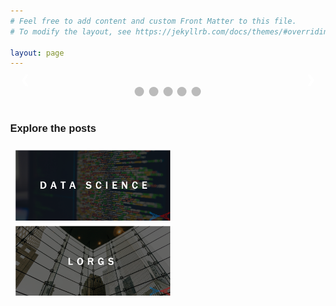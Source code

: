 ```yaml
---
# Feel free to add content and custom Front Matter to this file.
# To modify the layout, see https://jekyllrb.com/docs/themes/#overriding-theme-defaults

layout: page
---
```

<!-- <meta name="viewport" content="width=device-width, initial-scale=1"> -->
<style>
/** {box-sizing: border-box}*/
body {font-family: Verdana, sans-serif; margin:0}
.mySlides {display: none}
/*img {vertical-align: middle;}*/

/* Slideshow container */
.slideshow-container {
  /*max-width: 1000px;*/
  position: relative;
  margin: auto;
}

/* Next & previous buttons */
.prev, .next {
  cursor: pointer;
  position: absolute;
  top: 50%;
  width: auto;
  padding: 16px;
  margin-top: -22px;
  color: white;
  font-weight: bold;
  font-size: 18px;
  transition: 0.6s ease;
  border-radius: 0 3px 3px 0;
  user-select: none;
}

/* Position the "next button" to the right */
.next {
  right: 0;
  border-radius: 3px 0 0 3px;
}

/* On hover, add a black background color with a little bit see-through */
.prev:hover, .next:hover {
  background-color: rgba(0,0,0,0.5);
}

/* Caption text */
.text {
  color: #ffffff;
  font-size: 2vw;
  padding: 8px 12px;
  position: absolute;
  bottom: 8px;
  width: 100%;
  text-align: left;
}

/* Number text (1/3 etc) */
.numbertext {
  color: #f2f2f2;
  font-size: 15px;
  padding: 8px 12px;
  position: absolute;
  top: 0;
}

/* The dots/bullets/indicators */
.dot {
  cursor: pointer;
  height: 15px;
  width: 15px;
  margin: 0 2px;
  background-color: #bbb;
  border-radius: 50%;
  display: inline-block;
  transition: background-color 0.6s ease;
}

.active, .dot:hover {
  background-color: #717171;
}

/* Fading animation */
.fade {
  -webkit-animation-name: fade;
  -webkit-animation-duration: 2s;
  animation-name: fade;
  animation-duration: 2s;
}

@-webkit-keyframes fade {
  from {opacity: .4} 
  to {opacity: 1}
}

@keyframes fade {
  from {opacity: .4} 
  to {opacity: 1}
}

/* On smaller screens, decrease text size */
@media only screen and (max-width: 300px) {
  .prev, .next,.text {font-size: 11px}
}
.row {
  display: flex;
  flex-wrap: wrap;
  padding: 0 4px;
}

/* Create four equal columns that sits next to each other */
.column {
  flex: 25%;
  max-width: 50%;
  padding: 0 3.5px;
}

.column img {
  margin-top: 8px;
  vertical-align: middle;
  width: 100%;
}

/* Responsive layout - makes a two column-layout instead of four columns */
@media screen and (max-width: 800px) {
  .column {
    flex: 100%;
    max-width: 50%;
  }
}

/* Responsive layout - makes the two columns stack on top of each other instead of next to each other */
@media screen and (max-width: 600px) {
  .column {
    flex: 100%;
    max-width: 100%;
  }
}
</style>

<!-- Slideshow container -->


<div class="slideshow-container">
<a href="/about/">
<div class="mySlides fade">
  <!-- <div class="numbertext">Trending</div> -->
  <img src="/assets/logo_chop.png" style="width:100%">
  <!-- <div class="text">Welcome</div> -->
</div></a>

<a href="/time-series/time-series-primer/">
<div class="mySlides fade">
  <div class="numbertext">New</div>
  <img src="/assets/stock_images/data_science/time-series/time-series-101/thumbnail.png" style="width:100%">
  <div class="text"><strong>Time-series fundamentals explained like never before</strong></div>
</div></a>

<a href="/time-series/forecasting-at-scale/">
<div class="mySlides fade">
  <div class="numbertext">New</div>
  <img src="/assets/stock_images/data_science/time-series/forecasting-at-scale/thumbnail.png" style="width:100%">
  <div class="text"><strong>The art of composing time-series music</strong></div>
</div></a>

<a href="/RYFB.pdf">
<div class="mySlides fade">
  <div class="numbertext">New</div>
  <img src="/assets/stock_images/ryfb/thumbnail.png" style="width:100%">
  <div class="text"><strong>Discover the measurement way of life</strong></div>
</div></a>

<a href="/lorgs/need-for-speed-indian-railways/">
<div class="mySlides fade">
  <div class="numbertext">New</div>
  <img src="/assets/stock_images/lorgs/nfs_ir/thumbnail.png" style="width:100%">
  <div class="text"><strong>Need for Speed: Indian Railways</strong></div>
</div></a>

<a class="prev" onclick="plusSlides(-1)">&#10094;</a>
<a class="next" onclick="plusSlides(1)">&#10095;</a>
<a class="next" onclick="plusSlides(1)">&#10095;</a>
<a class="next" onclick="plusSlides(1)">&#10095;</a>
<a class="next" onclick="plusSlides(1)">&#10095;</a>



</div>
<br>

<div style="text-align:center">
  <span class="dot" onclick="currentSlide(1)"></span> 
  <span class="dot" onclick="currentSlide(2)"></span> 
  <span class="dot" onclick="currentSlide(3)"></span>
  <span class="dot" onclick="currentSlide(4)"></span>
  <span class="dot" onclick="currentSlide(5)"></span> 
</div>

<script>
var slideIndex = 0;
showSlides();

function showSlides() {
  var i;
  var slides = document.getElementsByClassName("mySlides");
  var dots = document.getElementsByClassName("dot");
  for (i = 0; i < slides.length; i++) {
    slides[i].style.display = "none";  
  }
  slideIndex++;
  if (slideIndex > slides.length) {slideIndex = 1}    
  for (i = 0; i < dots.length; i++) {
    dots[i].className = dots[i].className.replace(" active", "");
  }
  slides[slideIndex-1].style.display = "block";  
  dots[slideIndex-1].className += " active";
  setTimeout(showSlides, 5000); // Change image every 2 seconds
}

function currentSlide(n) {
  showSlides2(slideIndex = n);
}

function plusSlides(n) {
  showSlides2(slideIndex += n);
}

function showSlides2(n) {
  var i;
  var slides = document.getElementsByClassName("mySlides");
  var dots = document.getElementsByClassName("dot");
  if (n > slides.length) {slideIndex = 1} 
  if (n < 1) {slideIndex = slides.length}
  for (i = 0; i < slides.length; i++) {
      slides[i].style.display = "none"; 
  }
  for (i = 0; i < dots.length; i++) {
      dots[i].className = dots[i].className.replace(" active", "");
  }
  slides[slideIndex-1].style.display = "block"; 
  dots[slideIndex-1].className += " active";
}
</script>


<br>
<h3>Explore the posts</h3>
<div class="row"> 
  <div class="column">
    <a href="/data-science/"><img src="/assets/stock_images/data_science.png"></a>
    <!-- <a href="/automobiles/"><img src="/assets/stock_images/automobiles.png"></a> -->
    <!-- <a href="/personal-tech/"><img src="/assets/stock_images/personal_tech.png"></a> -->
  </div>
  <div class="column">
    <a href="/lorgs/"><img src="/assets/stock_images/lorgs.png"></a>
    <!-- <a href="/wildlife/"><img src="/assets/stock_images/wildlife.png"></a> -->
    <!-- <a href="/posts/"><img src="/assets/stock_images/browse_all.png"></a> -->
  </div> 
</div>
<!-- <p float="centre">
  <a href="/data-science/"><img src="/assets/stock_images/data_science.png" width="367" height="166" hspace="0.75" object-fit="contain"/></a>
  <a href="/indian-railways/"><img src="/assets/stock_images/indian_railways.png" width="367" height="166" hspace="0" object-fit="contain"/></a>
</p>
<p float="centre">
  <a href="/wildlife/"><img src="/assets/stock_images/wildlife.png" width="367" height="166" hspace="0.75"/></a>
  <a href="/personal-tech/"><img src="/assets/stock_images/personal_tech.png" width="367" height="166" hspace="0"/></a> 
</p>
<p float="centre">
  <a href="/automobiles/"><img src="/assets/stock_images/automobiles.png" width="367" height="166" hspace="0.75"/></a>
  <a href="/posts/"><img src="/assets/stock_images/browse_all.png" width="367" height="166" hspace="0"/></a> 
</p> -->

